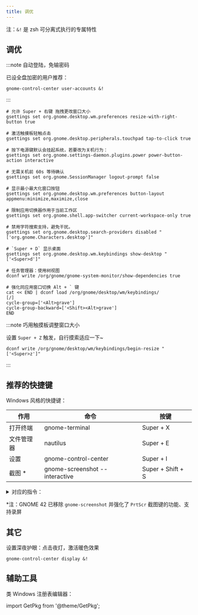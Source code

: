 ```yaml
---
title: 调优
---
```


注：`&!` 是 zsh 可分离式执行的专属特性

## 调优

:::note 自动登陆，免输密码

已设全盘加密的用户推荐：

    gnome-control-center user-accounts &!

:::

```shell
# 允许 Super + 右键 拖拽更改窗口大小
gsettings set org.gnome.desktop.wm.preferences resize-with-right-button true

# 激活触摸板轻触点击
gsettings set org.gnome.desktop.peripherals.touchpad tap-to-click true

# 按下电源键默认会挂起系统，若要改为关机行为：
gsettings set org.gnome.settings-daemon.plugins.power power-button-action interactive

# 无需关机前 60s 等待确认
gsettings set org.gnome.SessionManager logout-prompt false

# 显示最小最大化窗口按钮
gsettings set org.gnome.desktop.wm.preferences button-layout appmenu:minimize,maximize,close

# 限制应用切换器作用于当前工作区
gsettings set org.gnome.shell.app-switcher current-workspace-only true

# 禁用字符搜索支持，避免干扰。
gsettings set org.gnome.desktop.search-providers disabled "['org.gnome.Characters.desktop']"

# `Super + D` 显示桌面
gsettings set org.gnome.desktop.wm.keybindings show-desktop "['<Super>d']"

# 任务管理器：使用树视图
dconf write /org/gnome/gnome-system-monitor/show-dependencies true

# 强化同应用窗口切换 Alt + ` 键
cat << END | dconf load /org/gnome/desktop/wm/keybindings/
[/]
cycle-group=['<Alt>grave']
cycle-group-backward=['<Shift><Alt>grave']
END
```

:::note 巧用触摸板调整窗口大小

设置 `Super + Z` 触发，自行摸索适应一下~

    dconf write /org/gnome/desktop/wm/keybindings/begin-resize "['<Super>z']"

:::

## 推荐的快捷键

Windows 风格的快捷键：

<div className="autoselect-cell-of-table">

| 作用       | 命令                           | 按键              |
| ---------- | ------------------------------ | ----------------- |
| 打开终端   | gnome-terminal                 | Super + X         |
| 文件管理器 | nautilus                       | Super + E         |
| 设置       | gnome-control-center           | Super + I         |
| 截图 \*    | gnome-screenshot --interactive | Super + Shift + S |

</div>

 <details className="let-details-to-gray">
    <summary>对应的指令：</summary>

```shell
cat << END | dconf load /org/gnome/settings-daemon/plugins/media-keys/custom-keybindings/
[custom0]
binding='<Super>x'
command='gnome-terminal'
name='打开终端'

[custom1]
binding='<Super>e'
command='nautilus'
name='文件管理器'

[custom2]
binding='<Super>i'
command='gnome-control-center'
name='设置'

[custom3]
binding='<Shift><Super>s'
command='gnome-screenshot --interactive'
name='截图'
END

dconf write /org/gnome/settings-daemon/plugins/media-keys/custom-keybindings "['/org/gnome/settings-daemon/plugins/media-keys/custom-keybindings/custom0/', '/org/gnome/settings-daemon/plugins/media-keys/custom-keybindings/custom1/', '/org/gnome/settings-daemon/plugins/media-keys/custom-keybindings/custom2/', '/org/gnome/settings-daemon/plugins/media-keys/custom-keybindings/custom3/']"
```

</details>

\*注：GNOME 42 已移除 `gnome-screenshot` 并强化了 `PrtScr` 截图键的功能、支持录屏

## 其它

设置深夜护眼：点击夜灯，激活暖色效果

    gnome-control-center display &!

## 辅助工具

类 Windows 注册表编辑器：

import GetPkg from '@theme/GetPkg';

<GetPkg name="dconf-editor" apt dnf />
